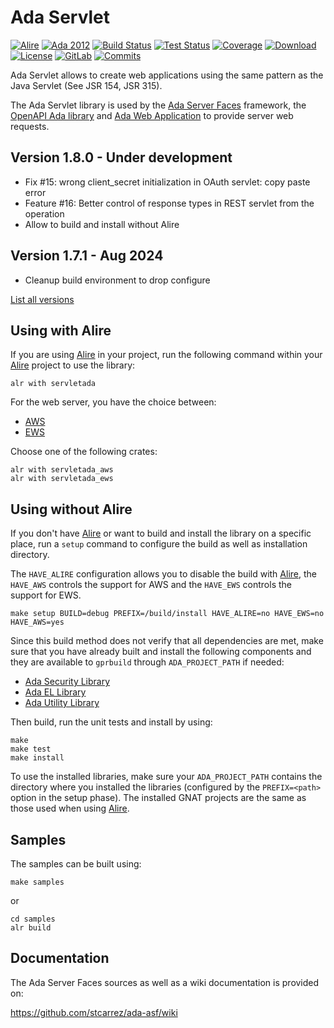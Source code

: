 # Ada Servlet

[![Alire](https://img.shields.io/endpoint?url=https://alire.ada.dev/badges/servletada.json)](https://alire.ada.dev/crates/servletada)
[![Ada 2012](https://img.shields.io/badge/2012-inside-green?logo=ada&logoColor=white&logoSize=auto)](https://adaic.org/ada-resources/standards/ada12)
[![Build Status](https://img.shields.io/endpoint?url=https://porion.vacs.fr/porion/api/v1/projects/ada-servlet/badges/build.json)](https://porion.vacs.fr/porion/projects/view/ada-servlet/summary)
[![Test Status](https://img.shields.io/endpoint?url=https://porion.vacs.fr/porion/api/v1/projects/ada-servlet/badges/tests.json)](https://porion.vacs.fr/porion/projects/view/ada-servlet/xunits)
[![Coverage](https://img.shields.io/endpoint?url=https://porion.vacs.fr/porion/api/v1/projects/ada-servlet/badges/coverage.json)](https://porion.vacs.fr/porion/projects/view/ada-servlet/summary)
[![Download](https://img.shields.io/badge/download-1.7.1-brightgreen.svg)](http://download.vacs.fr/ada-servlet/ada-servlet-1.7.1.tar.gz)
[![License](https://img.shields.io/badge/license-APACHE2-blue.svg)](LICENSE)
[![GitLab](https://img.shields.io/badge/repo-GitLab-6C488A.svg)](https://gitlab.com/stcarrez/ada-servlet)
[![Commits](https://img.shields.io/github/commits-since/stcarrez/ada-servlet/1.7.1.svg)](Commits)

Ada Servlet allows to create web applications using the same pattern
as the Java Servlet (See JSR 154, JSR 315). 

The Ada Servlet library is used by the [Ada Server Faces](https://gitlab.com/stcarrez/ada-asf) framework,
the [OpenAPI Ada library](https://github.com/stcarrez/swagger-ada)
and [Ada Web Application](https://gitlab.com/stcarrez/ada-awa)
to provide server web requests.

## Version 1.8.0   - Under development
  - Fix #15: wrong client_secret initialization in OAuth servlet: copy paste error
  - Feature #16: Better control of response types in REST servlet from the operation
  - Allow to build and install without Alire

## Version 1.7.1   - Aug 2024
  - Cleanup build environment to drop configure

[List all versions](https://gitlab.com/stcarrez/ada-servlet/blob/master/NEWS.md)

## Using with Alire

If you are using [Alire](https://alire.ada.dev/) in your project, run the following command
within your [Alire](https://alire.ada.dev/) project to use the library:

```
alr with servletada
```

For the web server, you have the choice between:

* [AWS](https://github.com/AdaCore/aws)
* [EWS](https://github.com/simonjwright/ews)

Choose one of the following crates:

```
alr with servletada_aws
alr with servletada_ews
```

## Using without Alire

If you don't have [Alire](https://alire.ada.dev/) or want to build and install the library
on a specific place, run a `setup` command to configure the build as well as installation
directory.

The `HAVE_ALIRE` configuration allows you to disable the build with [Alire](https://alire.ada.dev/),
the `HAVE_AWS` controls the support for AWS and the `HAVE_EWS` controls the support for EWS.

```
make setup BUILD=debug PREFIX=/build/install HAVE_ALIRE=no HAVE_EWS=no HAVE_AWS=yes
```

Since this build method does not verify that all dependencies are met, make sure that you
have already built and install the following components and they are available to `gprbuild`
through `ADA_PROJECT_PATH` if needed:

* [Ada Security Library](https://gitlab.com/stcarrez/ada-security/)
* [Ada EL Library](https://gitlab.com/stcarrez/ada-el/)
* [Ada Utility Library](https://gitlab.com/stcarrez/ada-util/)

Then build, run the unit tests and install by using:

```
make
make test
make install
```

To use the installed libraries, make sure your `ADA_PROJECT_PATH` contains the directory
where you installed the libraries (configured by the `PREFIX=<path>` option in the setup phase).
The installed GNAT projects are the same as those used when using [Alire](https://alire.ada.dev/).

## Samples

The samples can be built using:

```
make samples
```

or

```
cd samples
alr build
```

## Documentation

The Ada Server Faces sources as well as a wiki documentation is provided on:

   https://github.com/stcarrez/ada-asf/wiki

